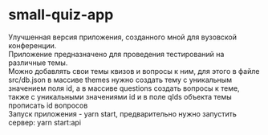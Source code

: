 # small-quiz-app

Улучшенная версия приложения, созданного мной для вузовской конференции. </br>
Приложение предназначено для проведения тестирований на различные темы. </br>
Можно добавлять свои темы квизов и вопросы к ним, для этого в файле
src/db.json в массиве themes нужно создать тему с уникальным значением поля id, а в массиве questions создать вопросы к теме, также с уникальными значениями id 
и в поле qIds объекта темы прописать id вопросов </br>
Запуск приложения - yarn start, предварительно нужно запустить сервер: yarn start:api
